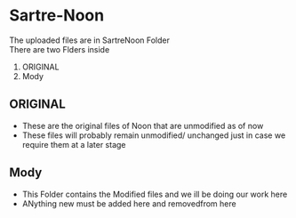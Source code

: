# Sartre-Noon
The uploaded files are in SartreNoon Folder
<br>
<ln>
There are two Flders inside 
<ol>
  <li>ORIGINAL</li>
  <li>Mody</li>
</ol>
<h2>ORIGINAL</h2>
<p>
  <ul>
    <li>
      These are the original files of Noon that are unmodified as of now 
    </li>
    <li>
      These files will probably remain unmodified/ unchanged just in case we require them at a later stage
    </li>
  </ul>
</p>
<h2>Mody</h2>
  <p>
    <ul>
      <li>
        This Folder contains the Modified files and we ill be doing our work here
      </li>
      <li>
        ANything new must be added here and removedfrom here
      </li>
    </ul>
  </p>

